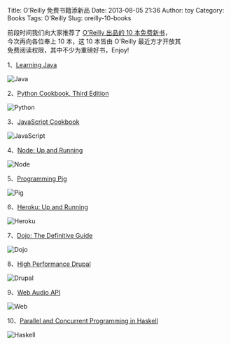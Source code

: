 Title: O'Reilly 免费书籍添新品
Date: 2013-08-05 21:36
Author: toy
Category: Books
Tags: O'Reilly
Slug: oreilly-10-books

前段时间我们向大家推荐了 [O'Reilly 出品的 10 本免费新书][o]，  
今次再向各位奉上 10 本，这 10 本皆由 O'Reilly 最近方才开放其  
免费阅读权限，其中不少为重磅好书，Enjoy!

1、[Learning Java](http://chimera.labs.oreilly.com/books/1234000001805)

![Java](http://linuxtoy.org/img/2013/08/lj.png)

2、[Python Cookbook, Third
Edition](http://chimera.labs.oreilly.com/books/1230000000393)

![Python](http://linuxtoy.org/img/2013/08/pcb.png)

3、[JavaScript
Cookbook](http://chimera.labs.oreilly.com/books/1234000001681)

![JavaScript](http://linuxtoy.org/img/2013/08/jcb.png)

4、[Node: Up and
Running](http://chimera.labs.oreilly.com/books/1234000001808)

![Node](http://linuxtoy.org/img/2013/08/node.png)

5、[Programming
Pig](http://chimera.labs.oreilly.com/books/1234000001811)

![Pig](http://linuxtoy.org/img/2013/08/pig.png)

6、[Heroku: Up and
Running](http://chimera.labs.oreilly.com/books/1234000000018)

![Heroku](http://linuxtoy.org/img/2013/08/hur.png)

7、[Dojo: The Definitive
Guide](http://chimera.labs.oreilly.com/books/1234000001819)

![Dojo](http://linuxtoy.org/img/2013/08/dojo.png)

8、[High Performance
Drupal](http://chimera.labs.oreilly.com/books/1230000000845)

![Drupal](http://linuxtoy.org/img/2013/08/hpd.png)

9、[Web Audio API](http://chimera.labs.oreilly.com/books/1234000001552)

![Web](http://linuxtoy.org/img/2013/08/waa.png)

10、[Parallel and Concurrent Programming in
Haskell](http://chimera.labs.oreilly.com/books/1230000000929)

![Haskell](http://linuxtoy.org/img/2013/08/pch.png)

[o]: http://linuxtoy.org/archives/oreilly-new-books.html
